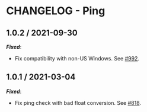 # CHANGELOG - Ping

## 1.0.2 / 2021-09-30

***Fixed***: 

* Fix compatibility with non-US Windows. See [#992](https://github.com/DataDog/integrations-extras/pull/992).

## 1.0.1 / 2021-03-04

***Fixed***: 

* Fix ping check with bad float conversion. See [#818](https://github.com/DataDog/integrations-extras/pull/818).
